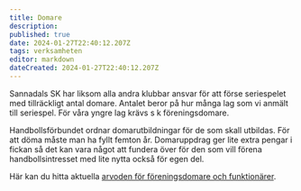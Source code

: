 ```yaml
---
title: Domare
description: 
published: true
date: 2024-01-27T22:40:12.207Z
tags: verksamheten
editor: markdown
dateCreated: 2024-01-27T22:40:12.207Z
---
```


Sannadals SK har liksom alla andra klubbar ansvar för att förse seriespelet med tillräckligt antal domare. Antalet beror på hur många lag som vi anmält till seriespel. För våra yngre lag krävs s k föreningsdomare.

Handbollsförbundet ordnar domarutbildningar för de som skall utbildas. För att döma måste man ha fyllt femton år. Domaruppdrag ger lite extra pengar i fickan så det kan vara något att fundera över för den som vill förena handbollsintresset med lite nytta också för egen del.

Här kan du hitta aktuella [arvoden för föreningsdomare och funktionärer](/arvoden/domare-funktionarer).
